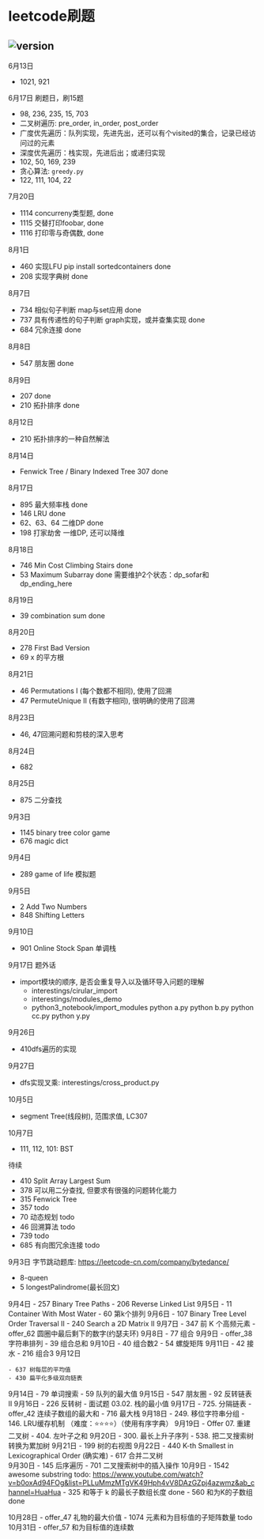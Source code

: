 # leetcode刷题

## ![version](https://img.shields.io/badge/python-3.7-blue)

6月13日
  - 1021, 921

6月17日 刷题日，刷15题
  - 98, 236, 235, 15, 703
  - 二叉树遍历: pre_order, in_order, post_order
  - 广度优先遍历：队列实现，先进先出，还可以有个visited的集合，记录已经访问过的元素
  - 深度优先遍历：栈实现，先进后出；或递归实现
  - 102, 50, 169, 239
  - 贪心算法: `greedy.py`
  - 122, 111, 104, 22

7月20日
  - 1114 concurreny类型题, done
  - 1115 交替打印foobar, done
  - 1116 打印零与奇偶数, done

8月1日
  - 460 实现LFU pip install sortedcontainers done
  - 208 实现字典树 done

8月7日
  - 734 相似句子判断 map与set应用 done
  - 737 具有传递性的句子判断 graph实现，或并查集实现 done
  - 684 冗余连接 done

8月8日
  - 547 朋友圈 done

8月9日
  - 207 done
  - 210 拓扑排序 done

8月12日
  - 210 拓扑排序的一种自然解法

8月14日
  - Fenwick Tree / Binary Indexed Tree 307 done

8月17日
  - 895 最大频率栈 done
  - 146 LRU done
  - 62、63、64 二维DP done
  - 198 打家劫舍 一维DP, 还可以降维

8月18日
  - 746 Min Cost Climbing Stairs done
  - 53 Maximum Subarray done 需要维护2个状态：dp_sofar和dp_ending_here

8月19日
  - 39 combination sum done

8月20日
  - 278 First Bad Version
  - 69 x 的平方根

8月21日
  - 46 Permutations I (每个数都不相同), 使用了回溯
  - 47 PermuteUnique II (有数字相同), 很明确的使用了回溯

8月23日
  - 46, 47回溯问题和剪枝的深入思考

8月24日
  - 682

8月25日
  - 875 二分查找

9月3日
  - 1145 binary tree color game
  - 676 magic dict

9月4日
  - 289 game of life 模拟题

9月5日
  - 2 Add Two Numbers
  - 848 Shifting Letters

9月10日
  - 901 Online Stock Span 单调栈

9月17日 题外话
  - import模块的顺序, 是否会重复导入以及循环导入问题的理解
    * interestings/cirular_import
    * interestings/modules_demo
    * python3_notebook/import_modules
        python a.py
        python b.py
        python cc.py
        python y.py

9月26日
  - 410dfs遍历的实现

9月27日
  - dfs实现叉乘: interestings/cross_product.py

10月5日
  - segment Tree(线段树), 范围求值, LC307

10月7日
  - 111, 112, 101: BST

待续
  - 410 Split Array Largest Sum
  - 378 可以用二分查找, 但要求有很强的问题转化能力
  - 315 Fenwick Tree
  - 357 todo
  - 70 动态规划 todo
  - 46 回溯算法 todo
  - 739 todo
  - 685 有向图冗余连接 todo


9月3日
    字节跳动题库: https://leetcode-cn.com/company/bytedance/
  - 8-queen
  - 5 longestPalindrome(最长回文)
  
9月4日
    - 257 Binary Tree Paths
    - 206 Reverse Linked List
9月5日
    - 11 Container With Most Water
    - 60 第k个排列
9月6日
    - 107 Binary Tree Level Order Traversal II
    - 240 Search a 2D Matrix II
9月7日
    - 347 前 K 个高频元素
    - offer_62 圆圈中最后剩下的数字(约瑟夫环)
9月8日
    - 77 组合
9月9日
    - offer_38 字符串排列
    - 39 组合总和
9月10日
    - 40 组合数2
    - 54 螺旋矩阵
9月11日
    - 42 接水
    - 216 组合3
9月12日

    - 637 树每层的平均值
    - 430 扁平化多级双向链表
9月14日
    - 79 单词搜索
    - 59 队列的最大值
9月15日
    - 547 朋友圈
    - 92 反转链表 II
9月16日
    - 226 反转树
    - 面试题 03.02. 栈的最小值
9月17日
    - 725. 分隔链表
    - offer_42 连续子数组的最大和
    - 716 最大栈
9月18日
    - 249. 移位字符串分组
    - 146. LRU缓存机制 （难度：⭐⭐⭐⭐）（使用有序字典）
9月19日
    - Offer 07. 重建二叉树
    - 404. 左叶子之和
9月20日
    - 300. 最长上升子序列
    - 538. 把二叉搜索树转换为累加树
9月21日
    - 199 树的右视图
9月22日
    - 440 K-th Smallest in Lexicographical Order (确实难)
    - 617 合并二叉树  
9月30日
    - 145 后序遍历
    - 701 二叉搜索树中的插入操作
10月9日
    - 1542 awesome substring todo: https://www.youtube.com/watch?v=b0oxAd94FOg&list=PLLuMmzMTgVK49Hph4vV8DAzGZpj4azwmz&ab_channel=HuaHua
    - 325 和等于 k 的最长子数组长度 done
    - 560 和为K的子数组 done

10月28日
    - offer_47 礼物的最大价值
    - 1074 元素和为目标值的子矩阵数量 todo
10月31日
    - offer_57 和为目标值的连续数


